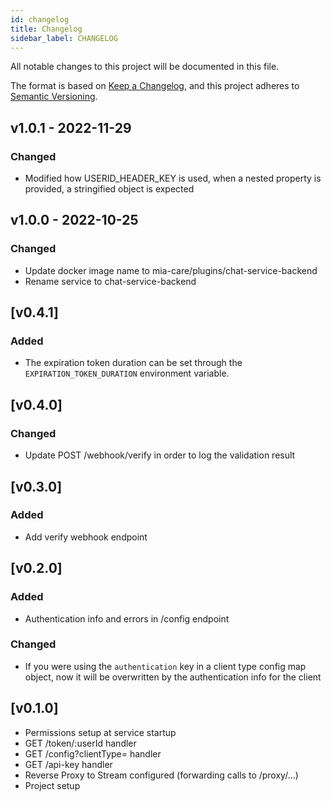```yaml
---
id: changelog
title: Changelog
sidebar_label: CHANGELOG
---
```




All notable changes to this project will be documented in this file.

The format is based on [Keep a Changelog](https://keepachangelog.com/en/1.0.0/),
and this project adheres to [Semantic Versioning](https://semver.org/spec/v2.0.0.html).

## v1.0.1 - 2022-11-29

### Changed

- Modified how USERID_HEADER_KEY is used, when a nested property is provided, a stringified object is expected 

## v1.0.0 - 2022-10-25

### Changed

- Update docker image name to mia-care/plugins/chat-service-backend
- Rename service to chat-service-backend

## [v0.4.1]

### Added

- The expiration token duration can be set through the `EXPIRATION_TOKEN_DURATION` environment variable.

## [v0.4.0]

### Changed

- Update POST /webhook/verify in order to log the validation result

## [v0.3.0]

### Added

- Add verify webhook endpoint

## [v0.2.0]

### Added

- Authentication info and errors in /config endpoint

### Changed

- If you were using the `authentication` key in a client type config map object, now it will be overwritten by the authentication info for the client

## [v0.1.0]

- Permissions setup at service startup
- GET /token/:userId handler
- GET /config?clientType= handler
- GET /api-key handler
- Reverse Proxy to Stream configured (forwarding calls to /proxy/...)
- Project setup
